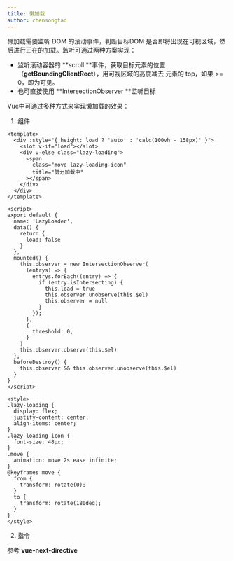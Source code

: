 ```yaml
---
title: 懒加载
author: chensongtao
---
```

懒加载需要监听 DOM 的滚动事件，判断目标DOM 是否即将出现在可视区域，然后进行正在的加载。监听可通过两种方案实现：

- 监听滚动容器的 **scroll **事件，获取目标元素的位置（**getBoundingClientRect**），用可视区域的高度减去 元素的 top，如果 >= 0，即为可见。
- 也可直接使用 **IntersectionObserver **监听目标

Vue中可通过多种方式来实现懒加载的效果：

1. 组件
```vue
<template>
  <div :style="{ height: load ? 'auto' : 'calc(100vh - 158px)' }">
    <slot v-if="load"></slot>
    <div v-else class="lazy-loading">
      <span
        class="move lazy-loading-icon"
        title="努力加载中"
      ></span>
    </div>
  </div>
</template>

<script>
export default {
  name: 'LazyLoader',
  data() {
    return {
      load: false
    }
  },
  mounted() {
    this.observer = new IntersectionObserver(
      (entrys) => {
        entrys.forEach((entry) => {
          if (entry.isIntersecting) {
            this.load = true
            this.observer.unobserve(this.$el)
            this.observer = null
          }
        });
      },
      {
        threshold: 0,
      }
    )
    this.observer.observe(this.$el)
  },
  beforeDestroy() {
    this.observer && this.observer.unobserve(this.$el)
  }
}
</script>

<style>
.lazy-loading {
  display: flex;
  justify-content: center;
  align-items: center;
}
.lazy-loading-icon {
  font-size: 48px;
}
.move {
  animation: move 2s ease infinite;
}
@keyframes move {
  from {
    transform: rotate(0);
  }
  to {
    transform: rotate(180deg);
  }
}
</style>
```

2. 指令

参考 **vue-next-directive**
